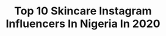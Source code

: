 ---
title: Top 10 Skincare Instagram Influencers In Nigeria In 2020
description: >-
  Find top skincare Instagram influencers in Nigeria in 2020. Most popular hashtags: #explorepage #explore #tiktok #viral.
platform: Instagram
profiles:
  - username: "ama_burland"
    fullname: >-
      Princess Burland
    location: "Nigeria"
    followers: 28547
    engagement: 607
    commentsToLikes: 0.068883
    avatar: "https://scontent-ssn1-1.cdninstagram.com/v/t51.2885-19/s320x320/89386085_1771247883009713_4702835236017274880_n.jpg?_nc_ht=scontent-ssn1-1.cdninstagram.com&_nc_ohc=RL91JgDC5dkAX-Cxj2t&oh=955dd99acc8a4757c523b19841002ec2&oe=5EAE3CB6"
    verified: false
    hashtags: "#portrait, #explore, #melanin, #ghana"
  - username: "amara_okonkwo_"
    fullname: >-
      Vhiz Tiwa
    location: "Nigeria"
    followers: 183857
    engagement: 168
    commentsToLikes: 0.039915
    avatar: "https://scontent-lhr8-1.cdninstagram.com/v/t51.2885-19/s320x320/72365509_472612930024931_6416013440313196544_n.jpg?_nc_ht=scontent-lhr8-1.cdninstagram.com&_nc_ohc=CzWDk6GwPvwAX9vYUvn&oh=804bdc134f0411e4ebb4e2d1cd871ab3&oe=5EB9F534"
    verified: false
    hashtags: "#corperwee, #imessagegames, #stayhome, #bopdaddychallenge"
  - username: "ariana_a.d"
    fullname: >-
      Adanma Omah
    location: "Nigeria"
    followers: 46725
    engagement: 1439
    commentsToLikes: 0.033339
    avatar: "https://scontent-ams4-1.cdninstagram.com/v/t51.2885-19/s320x320/81364672_474085486866082_1108513595760574464_n.jpg?_nc_ht=scontent-ams4-1.cdninstagram.com&_nc_ohc=w4gNhG69Y3IAX8saSUO&oh=b0e8937158f7c8f946787a549147689c&oe=5E83CE9B"
    verified: false
    hashtags: "#dontrushchallenge, #jointhe20kdaily, #showdemchallenge, #habachallenge"
  - username: "uzodinmaesther"
    fullname: >-
      Esther Uzodinma
    location: "Nigeria"
    followers: 49326
    engagement: 581
    commentsToLikes: 0.038393
    avatar: "https://scontent-amt2-1.cdninstagram.com/v/t51.2885-19/s320x320/91875168_222208245686348_92393366536323072_n.jpg?_nc_ht=scontent-amt2-1.cdninstagram.com&_nc_ohc=XSGlIPnmcFQAX8uktAa&oh=05555661ea360868eec65ddc12ca81e7&oe=5EBC9CDE"
    verified: false
    hashtags: "#birthday, #challenge, #monologue, #glowup"
  - username: "clinictheaesthetic"
    fullname: >-
      The Aesthetic Clinic
    location: "Nigeria"
    followers: 41437
    engagement: 154
    commentsToLikes: 0.139069
    avatar: "https://scontent-ams4-1.cdninstagram.com/v/t51.2885-19/s320x320/16583913_2252352951655979_2880606218643046400_a.jpg?_nc_ht=scontent-ams4-1.cdninstagram.com&_nc_ohc=q8PPuSBO9jkAX95MQ7Z&oh=e8711dc1178bbfc212366e3be2ed5f67&oe=5EB434A3"
    verified: false
    hashtags: "#socialchallenge, #tuesdaytransformation, #thursdaytransformation, #dontrushchallage"
  - username: "mocheddah"
    fullname: >-
      Mo Olateru-Olagbegi
    location: "Nigeria"
    followers: 326081
    engagement: 70
    commentsToLikes: 0.045025
    avatar: "https://scontent-lhr8-1.cdninstagram.com/v/t51.2885-19/s320x320/53160621_607915113005176_2332077498386350080_n.jpg?_nc_ht=scontent-lhr8-1.cdninstagram.com&_nc_ohc=iVSUr8br5IEAX_cILuD&oh=f30f168c1ca0eb4381374edf729fc504&oe=5EBA15F3"
    verified: true
    hashtags: "#nigerians, #mstinaknowels, #lockdown, #crabs"
  - username: "tamara.aig"
    fullname: >-
      Tamara |Hair Beauty Fashion🇳🇬
    location: "Nigeria"
    followers: 8482
    engagement: 1198
    commentsToLikes: 0.070096
    avatar: "https://scontent-lhr8-1.cdninstagram.com/v/t51.2885-19/s320x320/92560248_1159577691044010_4055300239618211840_n.jpg?_nc_ht=scontent-lhr8-1.cdninstagram.com&_nc_ohc=9WDZkG7TPjgAX-vz1Zp&oh=0ca6cfdc5841a332b6f4c7d8a9f588fe&oe=5EB900B6"
    verified: false
    hashtags: "#skincaretips, #contentcreator, #niveang, #nigeriancontentcreator"
  - username: "_kingnheeta"
    fullname: >-
      B E N I T A🌹💍🍃
    location: "Nigeria"
    followers: 7018
    engagement: 1358
    commentsToLikes: 0.065690
    avatar: "https://scontent-amt2-1.cdninstagram.com/v/t51.2885-19/s320x320/90855673_1097261227339518_4516603766140567552_n.jpg?_nc_ht=scontent-amt2-1.cdninstagram.com&_nc_ohc=VXFMdCl2lukAX-TMQZo&oh=953ee4980e93b9e5d52f1b4e1e9a4a28&oe=5EB71768"
    verified: false
    hashtags: "#repost, #skincare, #exploremore, #skincaretips"
  - username: "belove_falana"
    fullname: >-
      Ayanfe Falana
    location: "Nigeria"
    followers: 7353
    engagement: 844
    commentsToLikes: 0.077705
    avatar: "https://scontent-bos3-1.cdninstagram.com/v/t51.2885-19/s320x320/79377495_621934445279852_1278438122786390016_n.jpg?_nc_ht=scontent-bos3-1.cdninstagram.com&_nc_ohc=U-N6iLuf_s4AX9GBMcG&oh=b4feccbd6c65e34adebf7335a997f946&oe=5EBC5F28"
    verified: false
    hashtags: "#yellow, #twerkqueen, #sugarcookiesofinstagram, #explore"
  - username: "frances_uche"
    fullname: >-
      FRANCES OFOEDU
    location: "Nigeria"
    followers: 4169
    engagement: 1876
    commentsToLikes: 0.137489
    avatar: "https://scontent-ams4-1.cdninstagram.com/v/t51.2885-19/s320x320/91488593_742292006177744_884486387909263360_n.jpg?_nc_ht=scontent-ams4-1.cdninstagram.com&_nc_ohc=aMIVBJ0wCbkAX8YuaeX&oh=a21ee3c00a0f88e860fd5d9b2a425e9f&oe=5EB6832A"
    verified: false
    hashtags: "#covid, #hotsauce, #skincare, #hotchocolate"
---